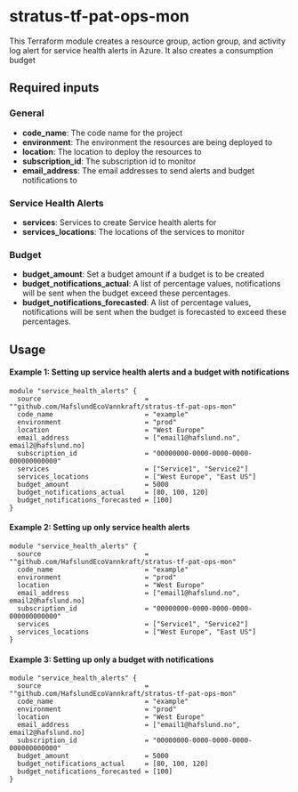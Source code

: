 # stratus-tf-pat-ops-mon
This Terraform module creates a resource group, action group, and activity log alert for service health alerts in Azure.
It also creates a consumption budget

## Required inputs

### General 
- **code_name**: The code name for the project
- **environment**: The environment the resources are being deployed to
- **location**: The location to deploy the resources to
- **subscription_id**: The subscription id to monitor
- **email_address**: The email addresses to send alerts and budget notifications to

### Service Health Alerts
- **services**: Services to create Service health alerts for
- **services_locations**: The locations of the services to monitor

### Budget
- **budget_amount**: Set a budget amount if a budget is to be created
- **budget_notifications_actual**: A list of percentage values, notifications will be sent when the budget exceed these percentages.
- **budget_notifications_forecasted**: A list of percentage values, notifications will be sent when the budget is forecasted to exceed these percentages.


## Usage

#### Example 1: Setting up service health alerts and a budget with notifications

```hcl
module "service_health_alerts" {
  source                          = ""github.com/HafslundEcoVannkraft/stratus-tf-pat-ops-mon"
  code_name                       = "example"
  environment                     = "prod"
  location                        = "West Europe"
  email_address                   = ["email1@hafslund.no", email2@hafslund.no]
  subscription_id                 = "00000000-0000-0000-0000-000000000000"
  services                        = ["Service1", "Service2"]
  services_locations              = ["West Europe", "East US"]
  budget_amount                   = 5000
  budget_notifications_actual     = [80, 100, 120]
  budget_notifications_forecasted = [100]
}
```

#### Example 2: Setting up only service health alerts
```hcl
module "service_health_alerts" {
  source                          = ""github.com/HafslundEcoVannkraft/stratus-tf-pat-ops-mon"
  code_name                       = "example"
  environment                     = "prod"
  location                        = "West Europe"
  email_address                   = ["email1@hafslund.no", email2@hafslund.no]
  subscription_id                 = "00000000-0000-0000-0000-000000000000"
  services                        = ["Service1", "Service2"]
  services_locations              = ["West Europe", "East US"]
}
```

#### Example 3: Setting up only a budget with notifications

```hcl
module "service_health_alerts" {
  source                          = ""github.com/HafslundEcoVannkraft/stratus-tf-pat-ops-mon"
  code_name                       = "example"
  environment                     = "prod"
  location                        = "West Europe"
  email_address                   = ["email1@hafslund.no", email2@hafslund.no]
  subscription_id                 = "00000000-0000-0000-0000-000000000000"
  budget_amount                   = 5000
  budget_notifications_actual     = [80, 100, 120]
  budget_notifications_forecasted = [100]
}
```


